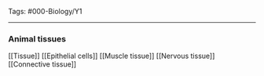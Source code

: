 Tags: #000-Biology/Y1

---
### Animal tissues
[[Tissue]]
[[Epithelial cells]]
[[Muscle tissue]]
[[Nervous tissue]]
[[Connective tissue]]
